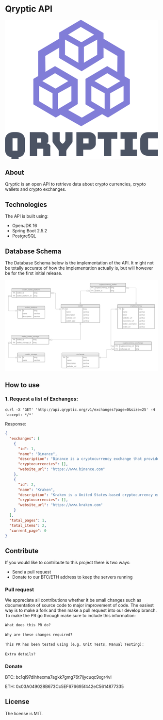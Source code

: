 # Qryptic API 
 
![alt text](qryptic-logo.png "Qryptic")

## About
Qryptic is an open API to retrieve data about crypto currencies, crypto wallets and crypto exchanges. 

## Technologies

The API is built using:

- OpenJDK 16
- Spring Boot 2.5.2
- PostgreSQL

## Database Schema

The Database Schema below is the implementation of the API. It might not be totally accurate of how 
the implementation actually is, but will however be for the first initial release.

![Database Schema](database-schema.png "Database Schema")

## How to use

### 1. Request a list of Exchanges:

`curl -X 'GET' 'http://api.qryptic.org/v1/exchanges?page=0&size=25' -H 'accept: */*'`

Response:

```JSON
{
  "exchanges": [
    {
      "id": 1,
      "name": "Binance",
      "description": "Binance is a cryptocurrency exchange that provides a platform for trading various cryptocurrencies.",
      "cryptocurrencies": [],
      "website_url": "https://www.binance.com"
    },
    {
      "id": 2,
      "name": "Kraken",
      "description": "Kraken is a United States-based cryptocurrency exchange and bank, founded in 2011.",
      "cryptocurrencies": [],
      "website_url": "https://www.kraken.com"
    }
  ],
  "total_pages": 1,
  "total_items": 2,
  "current_page": 0
}
```

## Contribute

If you would like to contribute to this project there is two ways:

- Send a pull request
- Donate to our BTC/ETH address to keep the servers running

### Pull request

We appreciate all contributions whether it be small changes such as documentation of source code to major improvement of code. The easiest way is to make a fork and then make a pull request into our develop branch. To make the PR go through make sure to include this information:

```
What does this PR do?

Why are these changes required?

This PR has been tested using (e.g. Unit Tests, Manual Testing):

Extra details?
```

### Donate

BTC: bc1ql97dlhhexma7agkk7gmg76t7ljycuqc9xgr4vl

ETH: 0x03A049028B673Cc5EF676695f442eC5614877335

## License

The license is MIT.
